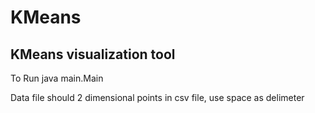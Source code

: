 # KMeans
KMeans visualization tool
----------------------------------------
To Run java main.Main


Data file should 2 dimensional points in csv file, use space as delimeter
